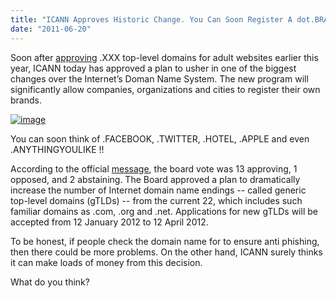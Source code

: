 ```yaml
---
title: "ICANN Approves Historic Change. You Can Soon Register A dot.BRAND Domain"
date: "2011-06-20"
---
```


Soon after [approving](http://www.cosmogeek.info/2011/03/icann-approves-xxx-domain-names.html) .XXX top-level domains for adult websites earlier this year, ICANN today has approved a plan to usher in one of the biggest changes over the Internet’s Doman Name System. The new program will significantly allow companies, organizations and cities to register their own brands.

[![image](http://lh5.ggpht.com/-0v2cZ-HlNXs/Tf9fmSQcIbI/AAAAAAAACGA/4t1c4wT5xq0/image_thumb%25255B2%25255D.png?imgmax=800 "image")](http://lh4.ggpht.com/-ejKsU_EoB4s/Tf9flTGfkLI/AAAAAAAACF8/eUJu_x0fl1c/s1600-h/image%25255B4%25255D.png)

You can soon think of .FACEBOOK, .TWITTER, .HOTEL, .APPLE and even .ANYTHINGYOULIKE !!

According to the official [message](http://www.icann.org/), the board vote was 13 approving, 1 opposed, and 2 abstaining. The Board approved a plan to dramatically increase the number of Internet domain name endings -- called generic top-level domains (gTLDs) -- from the current 22, which includes such familiar domains as .com, .org and .net. Applications for new gTLDs will be accepted from 12 January 2012 to 12 April 2012.

To be honest, if people check the domain name for to ensure anti phishing, then there could be more problems. On the other hand, ICANN surely thinks it can make loads of money from this decision.

What do you think?
